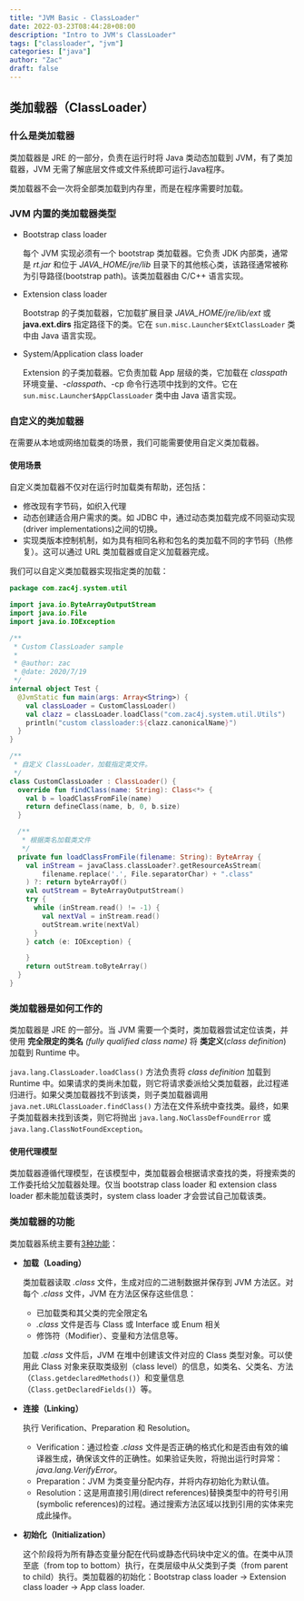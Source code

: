 ```yaml
---
title: "JVM Basic - ClassLoader"
date: 2022-03-23T08:44:28+08:00
description: "Intro to JVM's ClassLoader"
tags: ["classloader", "jvm"]
categories: ["java"]
author: "Zac"
draft: false
---
```


## 类加载器（ClassLoader）

### 什么是类加载器

类加载器是 JRE 的一部分，负责在运行时将 Java 类动态加载到 JVM，有了类加载器，JVM 无需了解底层文件或文件系统即可运行Java程序。

类加载器不会一次将全部类加载到内存里，而是在程序需要时加载。

### JVM 内置的类加载器类型

+ Bootstrap class loader
  
  每个 JVM 实现必须有一个 bootstrap 类加载器。它负责 JDK 内部类，通常是 *rt.jar* 和位于 *JAVA_HOME/jre/lib* 目录下的其他核心类，该路径通常被称为引导路径(bootstrap path)。该类加载器由 C/C++ 语言实现。
+ Extension class loader
  
  Bootstrap 的子类加载器，它加载扩展目录 *JAVA_HOME/jre/lib/ext* 或 **java.ext.dirs** 指定路径下的类。它在 `sun.misc.Launcher$ExtClassLoader` 类中由 Java 语言实现。
+ System/Application class loader
  
  Extension 的子类加载器。它负责加载 App 层级的类，它加载在 *classpath* 环境变量、*-classpath*、-cp 命令行选项中找到的文件。它在 `sun.misc.Launcher$AppClassLoader` 类中由 Java 语言实现。

### 自定义的类加载器

在需要从本地或网络加载类的场景，我们可能需要使用自定义类加载器。

#### 使用场景

自定义类加载器不仅对在运行时加载类有帮助，还包括：

+ 修改现有字节码，如织入代理
+ 动态创建适合用户需求的类。如 JDBC 中，通过动态类加载完成不同驱动实现(driver implementations)之间的切换。
+ 实现类版本控制机制，如为具有相同名称和包名的类加载不同的字节码（热修复）。这可以通过 URL 类加载器或自定义加载器完成。

我们可以自定义类加载器实现指定类的加载：

``` kotlin
package com.zac4j.system.util

import java.io.ByteArrayOutputStream
import java.io.File
import java.io.IOException

/**
 * Custom ClassLoader sample
 *
 * @author: zac
 * @date: 2020/7/19
 */
internal object Test {
  @JvmStatic fun main(args: Array<String>) {
    val classLoader = CustomClassLoader()
    val clazz = classLoader.loadClass("com.zac4j.system.util.Utils")
    println("custom classloader:${clazz.canonicalName}")
  }
}

/**
 * 自定义 ClassLoader，加载指定类文件。
 */
class CustomClassLoader : ClassLoader() {
  override fun findClass(name: String): Class<*> {
    val b = loadClassFromFile(name)
    return defineClass(name, b, 0, b.size)
  }

  /**
   * 根据类名加载类文件
   */
  private fun loadClassFromFile(filename: String): ByteArray {
    val inStream = javaClass.classLoader?.getResourceAsStream(
        filename.replace('.', File.separatorChar) + ".class"
    ) ?: return byteArrayOf()
    val outStream = ByteArrayOutputStream()
    try {
      while (inStream.read() != -1) {
        val nextVal = inStream.read()
        outStream.write(nextVal)
      }
    } catch (e: IOException) {

    }
    return outStream.toByteArray()
  }
}
```

### 类加载器是如何工作的

类加载器是 JRE 的一部分。当 JVM 需要一个类时，类加载器尝试定位该类，并使用 **完全限定的类名** *(fully qualified class name)* 将 **类定义**(*class definition*) 加载到 Runtime 中。

`java.lang.ClassLoader.loadClass()` 方法负责将 *class definition* 加载到 Runtime 中。如果请求的类尚未加载，则它将请求委派给父类加载器，此过程递归进行。如果父类加载器找不到该类，则子类加载器调用 `java.net.URLClassLoader.findClass()` 方法在文件系统中查找类。最终，如果子类加载器未找到该类，则它将抛出 `java.lang.NoClassDefFoundError` 或 `java.lang.ClassNotFoundException`。

#### 使用代理模型

类加载器遵循代理模型，在该模型中，类加载器会根据请求查找的类，将搜索类的工作委托给父加载器处理。仅当 bootstrap class loader 和 extension class loader 都未能加载该类时，system class loader 才会尝试自己加载该类。

### 类加载器的功能

类加载器系统主要有[3种功能][lli]：

+ **加载（Loading）**
  
  类加载器读取 *.class* 文件，生成对应的二进制数据并保存到 JVM 方法区。对每个 *.class* 文件，JVM 在方法区保存这些信息：
  
  + 已加载类和其父类的完全限定名
  + *.class* 文件是否与 Class 或 Interface 或 Enum 相关
  + 修饰符（Modifier）、变量和方法信息等。

  加载 *.class* 文件后，JVM 在堆中创建该文件对应的 Class 类型对象。可以使用此 Class 对象来获取类级别（class level）的信息，如类名、父类名、方法（`Class.getdeclaredMethods()`）和变量信息（`Class.getDeclaredFields()`）等。
+ **连接（Linking）**
  
  执行 Verification、Preparation 和 Resolution。

  + Verification：通过检查 *.class* 文件是否正确的格式化和是否由有效的编译器生成，确保该文件的正确性。如果验证失败，将抛出运行时异常：*java.lang.VerifyError*。
  + Preparation：JVM 为类变量分配内存，并将内存初始化为默认值。
  + Resolution：这是用直接引用(direct references)替换类型中的符号引用(symbolic references)的过程。通过搜索方法区域以找到引用的实体来完成此操作。

+ **初始化（Initialization）**
  
  这个阶段将为所有静态变量分配在代码或静态代码块中定义的值。在类中从顶至底（from top to bottom）执行，在类层级中从父类到子类（from parent to child）执行。类加载器的初始化：Bootstrap class loader -> Extension class loader -> App class loader.

[lli]:https://docs.oracle.com/javase/specs/jvms/se6/html/ConstantPool.doc.html#67960
